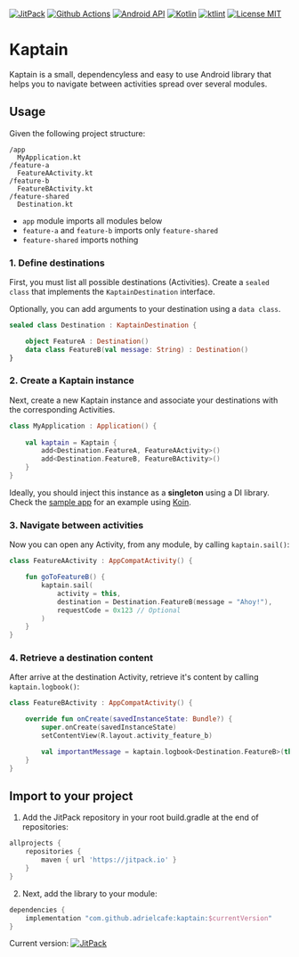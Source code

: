 [![JitPack](https://img.shields.io/jitpack/v/github/adrielcafe/kaptain.svg?style=for-the-badge)](https://jitpack.io/#adrielcafe/kaptain)
[![Github Actions](https://img.shields.io/github/workflow/status/adrielcafe/kaptain/main/master?style=for-the-badge)](https://github.com/adrielcafe/kaptain/actions)
[![Android API](https://img.shields.io/badge/api-16%2B-yellowgreen.svg?style=for-the-badge)](https://android-arsenal.com/api?level=16)
[![Kotlin](https://img.shields.io/github/languages/top/adrielcafe/kaptain.svg?style=for-the-badge&color=orange)](https://kotlinlang.org/)
[![ktlint](https://img.shields.io/badge/code%20style-%E2%9D%A4-FF4081.svg?style=for-the-badge)](https://ktlint.github.io/)
[![License MIT](https://img.shields.io/github/license/adrielcafe/kaptain.svg?style=for-the-badge&color=yellow)](https://opensource.org/licenses/MIT)

# Kaptain
Kaptain is a small, dependencyless and easy to use Android library that helps you to navigate between activities spread over several modules.

## Usage

Given the following project structure:
```
/app
  MyApplication.kt
/feature-a
  FeatureAActivity.kt
/feature-b
  FeatureBActivity.kt
/feature-shared
  Destination.kt
```

* `app` module imports all modules below
* `feature-a` and `feature-b` imports only `feature-shared`
* `feature-shared` imports nothing

### 1. Define destinations
First, you must list all possible destinations (Activities). Create a `sealed class` that implements the `KaptainDestination` interface.

Optionally, you can add arguments to your destination using a `data class`.

```kotlin
sealed class Destination : KaptainDestination {

    object FeatureA : Destination()
    data class FeatureB(val message: String) : Destination()
}
```

### 2. Create a Kaptain instance
Next, create a new Kaptain instance and associate your destinations with the corresponding Activities. 

```kotlin
class MyApplication : Application() {
    
    val kaptain = Kaptain {
        add<Destination.FeatureA, FeatureAActivity>()
        add<Destination.FeatureB, FeatureBActivity>()
    }
}
```

Ideally, you should inject this instance as a **singleton** using a DI library. Check the [sample app](https://github.com/adrielcafe/kaptain/blob/master/sample/src/main/java/cafe/adriel/kaptain/sample/App.kt) for an example using [Koin](https://github.com/InsertKoinIO/koin/).

### 3. Navigate between activities
Now you can open any Activity, from any module, by calling `kaptain.sail()`:

```kotlin
class FeatureAActivity : AppCompatActivity() {

    fun goToFeatureB() {
        kaptain.sail(
            activity = this,
            destination = Destination.FeatureB(message = "Ahoy!"),
            requestCode = 0x123 // Optional
        )
    }
}
```

### 4. Retrieve a destination content
After arrive at the destination Activity, retrieve it's content by calling `kaptain.logbook()`:

```kotlin
class FeatureBActivity : AppCompatActivity() {

    override fun onCreate(savedInstanceState: Bundle?) {
        super.onCreate(savedInstanceState)
        setContentView(R.layout.activity_feature_b)

        val importantMessage = kaptain.logbook<Destination.FeatureB>(this)?.message
    }
}
```

## Import to your project
1. Add the JitPack repository in your root build.gradle at the end of repositories:
```gradle
allprojects {
    repositories {
        maven { url 'https://jitpack.io' }
    }
}
```

2. Next, add the library to your module:
```gradle
dependencies {
    implementation "com.github.adrielcafe:kaptain:$currentVersion"
}
```
Current version: [![JitPack](https://img.shields.io/jitpack/v/github/adrielcafe/kaptain.svg?style=flat-square)](https://jitpack.io/#adrielcafe/kaptain)